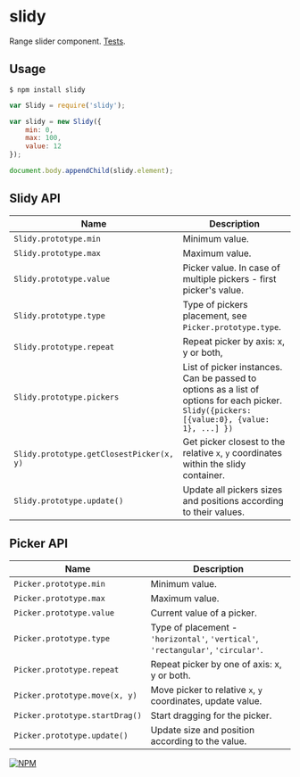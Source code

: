 # slidy

Range slider component. [Tests](TODO).

## Usage

`$ npm install slidy`

```js
var Slidy = require('slidy');

var slidy = new Slidy({
	min: 0,
	max: 100,
	value: 12
});

document.body.appendChild(slidy.element);
```

## Slidy API

| Name | Description |
|---|---|
| `Slidy.prototype.min` | Minimum value. |
| `Slidy.prototype.max` | Maximum value. |
| `Slidy.prototype.value` | Picker value. In case of multiple pickers - first picker's value. |
| `Slidy.prototype.type` | Type of pickers placement, see `Picker.prototype.type`. |
| `Slidy.prototype.repeat` | Repeat picker by axis: x, y or both, |
| `Slidy.prototype.pickers` | List of picker instances. Can be passed to options as a list of options for each picker. `Slidy({pickers: [{value:0}, {value: 1}, ...] })` |
| `Slidy.prototype.getClosestPicker(x, y)` | Get picker closest to the relative `x`, `y` coordinates within the slidy container. |
| `Slidy.prototype.update()` | Update all pickers sizes and positions according to their values. |


## Picker API

| Name | Description |
|---|---|
| `Picker.prototype.min` | Minimum value. |
| `Picker.prototype.max` | Maximum value. |
| `Picker.prototype.value` | Current value of a picker. |
| `Picker.prototype.type` | Type of placement - `'horizontal'`, `'vertical'`, `'rectangular'`, `'circular'`. |
| `Picker.prototype.repeat` | Repeat picker by one of axis: x, y or both. |
| `Picker.prototype.move(x, y)` | Move picker to relative `x`, `y` coordinates, update value. |
| `Picker.prototype.startDrag()` | Start dragging for the picker. |
| `Picker.prototype.update()` | Update size and position according to the value. |


[![NPM](https://nodei.co/npm/slidy.png?downloads=true&downloadRank=true&stars=true)](https://nodei.co/npm/slidy/)